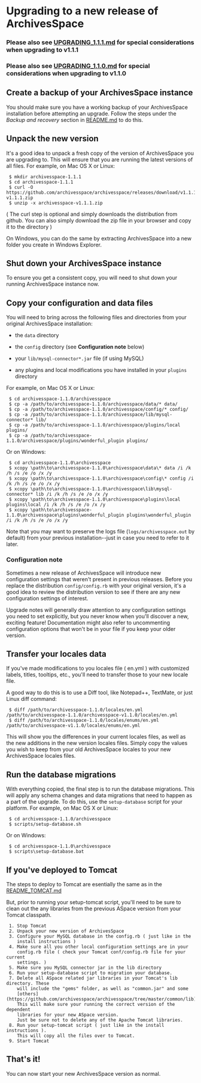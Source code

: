 # Upgrading to a new release of ArchivesSpace

### Please also see [UPGRADING_1.1.1.md](https://github.com/archivesspace/archivesspace/blob/master/UPGRADING_1.1.1.md)  for special considerations when upgrading to v1.1.1
### Please also see [UPGRADING_1.1.0.md](https://github.com/archivesspace/archivesspace/blob/master/UPGRADING_1.1.0.md)  for special considerations when upgrading to v1.1.0


## Create a backup of your ArchivesSpace instance

You should make sure you have a working backup of your ArchivesSpace
installation before attempting an upgrade.  Follow the steps
under the *Backup and recovery* section in [README.md](https://github.com/archivesspace/archivesspace/blob/master/README.md) to do this.


## Unpack the new version

It's a good idea to unpack a fresh copy of the version of
ArchivesSpace you are upgrading to.  This will ensure that you are
running the latest versions of all files.  For example, on Mac OS X or
Linux:

     $ mkdir archivesspace-1.1.1
     $ cd archivesspace-1.1.1
     $ curl -O https://github.com/archivesspace/archivesspace/releases/download/v1.1.1/archivesspace-v1.1.1.zip
     $ unzip -x archivesspace-v1.1.1.zip

( The curl step is optional and simply downloads the distribution from github. You can also
 simply download the zip file in your browser and copy it to the directory ) 

On Windows, you can do the same by extracting ArchivesSpace into a new
folder you create in Windows Explorer.

## Shut down your ArchivesSpace instance

To ensure you get a consistent copy, you will need to shut down your
running ArchivesSpace instance now.


## Copy your configuration and data files

You will need to bring across the following files and directories from
your original ArchivesSpace installation:

  * the `data` directory

  * the `config` directory (see **Configuration note** below)

  * your `lib/mysql-connector*.jar` file (if using MySQL)

  * any plugins and local modifications you have installed in your `plugins` directory

For example, on Mac OS X or Linux:

     $ cd archivesspace-1.1.0/archivesspace
     $ cp -a /path/to/archivesspace-1.1.0/archivesspace/data/* data/
     $ cp -a /path/to/archivesspace-1.1.0/archivesspace/config/* config/
     $ cp -a /path/to/archivesspace-1.1.0/archivesspace/lib/mysql-connector* lib/
     $ cp -a /path/to/archivesspace-1.1.0/archivesspace/plugins/local plugins/
     $ cp -a /path/to/archivesspace-1.1.0/archivesspace/plugins/wonderful_plugin plugins/

Or on Windows:

     $ cd archivesspace-1.1.0\archivesspace
     $ xcopy \path\to\archivesspace-1.1.0\archivesspace\data\* data /i /k /h /s /e /o /x /y
     $ xcopy \path\to\archivesspace-1.1.0\archivesspace\config\* config /i /k /h /s /e /o /x /y
     $ xcopy \path\to\archivesspace-1.1.0\archivesspace\lib\mysql-connector* lib /i /k /h /s /e /o /x /y
     $ xcopy \path\to\archivesspace-1.1.0\archivesspace\plugins\local plugins\local /i /k /h /s /e /o /x /y
     $ xcopy \path\to\archivesspace-1.1.0\archivesspace\plugins\wonderful_plugin plugins\wonderful_plugin /i /k /h /s /e /o /x /y


Note that you may want to preserve the logs file (`logs/archivesspace.out` 
by default) from your previous installation--just in case you need to 
refer to it later.

### Configuration note

Sometimes a new release of ArchivesSpace will introduce new
configuration settings that weren't present in previous releases.
Before you replace the distribution `config/config.rb` with your
original version, it's a good idea to review the distribution version
to see if there are any new configuration settings of interest.

Upgrade notes will generally draw attention to any configuration
settings you need to set explicitly, but you never know when you'll
discover a new, exciting feature!  Documentation might also refer to
uncommenting configuration options that won't be in your file if you
keep your older version.


## Transfer your locales data

If you've made modifications to you locales file ( en.yml ) with customized
labels, titles, tooltips, etc., you'll need to transfer those to your new
locale file. 

A good way to do this is to use a Diff tool, like Notepad++, TextMate, or just
Linux diff command:

     $ diff /path/to/archivesspace-1.1.0/locales/en.yml /path/to/archivesspace-1.1.0/archivesspace-v1.1.0/locales/en.yml
     $ diff /path/to/archivesspace-1.1.0/locales/enums/en.yml /path/to/archivesspace-v1.1.0/locales/enums/en.yml

This will show you the differences in your current locales files, as well as the
new additions in the new version locales files. Simply copy the values you wish
to keep from your old ArchivesSpace locales to your new ArchivesSpace locales
files. 

## Run the database migrations

With everything copied, the final step is to run the database
migrations.  This will apply any schema changes and data migrations
that need to happen as a part of the upgrade.  To do this, use the
`setup-database` script for your platform. For example, on Mac OS X
or Linux:

     $ cd archivesspace-1.1.0/archivesspace
     $ scripts/setup-database.sh

Or on Windows:

     $ cd archivesspace-1.1.0\archivesspace
     $ scripts\setup-database.bat


## If you've deployed to Tomcat

The steps to deploy to Tomcat are esentially the same as in the
[README_TOMCAT.md](https://github.com/archivesspace/archivesspace/blob/master/README_TOMCAT.md)

But, prior to running your setup-tomcat script, you'll need to be sure to clean out the
any libraries from the previous ASpace version from your Tomcat classpath.

     1. Stop Tomcat
     2. Unpack your new version of ArchivesSpace
     3. Configure your MySQL database in the config.rb ( just like in the
        install instructions )
     4. Make sure all you other local configuration settings are in your
        config.rb file ( check your Tomcat conf/config.rb file for your current
        settings. )
     5. Make sure you MySQL connector jar in the lib directory
     6. Run your setup-database script to migration your database. 
     7. Delete all ASpace related jar libraries in your Tomcat's lib directory. These
        will include the "gems" folder, as well as "common.jar" and some 
        [others](https://github.com/archivesspace/archivesspace/tree/master/common/lib). 
        This will make sure your running the correct version of the dependent
        libraries for your new ASpace version. 
        Just be sure not to delete any of the Apache Tomcat libraries.
     8. Run your setup-tomcat script ( just like in the install instructions ).
        This will copy all the files over to Tomcat. 
     9. Start Tomcat
    
## That's it!

You can now start your new ArchivesSpace version as normal.
